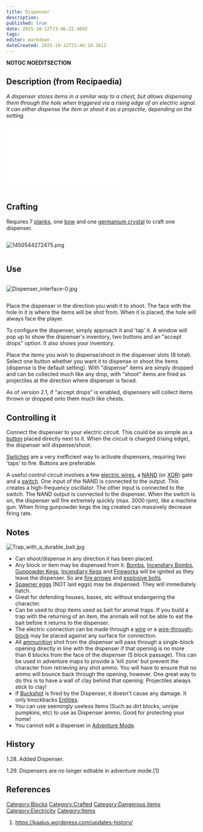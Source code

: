 ```yaml
---
title: Dispenser
description: 
published: true
date: 2025-10-12T23:46:22.489Z
tags: 
editor: markdown
dateCreated: 2025-10-12T23:46:18.361Z
---
```


__NOTOC__ __NOEDITSECTION__

## Description (from Recipaedia)

*A dispenser stores items in a similar way to a chest, but allows
dispensing them through the hole when triggered via a rising edge of an
electric signal. It can either dispense the item or shoot it as a
projectile, depending on the setting.*

<div style="overflow: hidden">

![Dispenser](Dispenser.md "Dispenser")

</div>

## Crafting

Requires 7 [planks](planks "wikilink"), one [bow](bow "wikilink") and
one [germanium crystal](germanium_Crystal "wikilink") to craft one
dispenser.

<div style="overflow: hidden">

![1450544272475.png](1450544272475.png "1450544272475.png")

</div>

## Use

<div style="overflow: hidden">

![Dispenser_interface-0.jpg](Dispenser_interface-0.jpg
"Dispenser_interface-0.jpg")

</div>

Place the dispenser in the direction you wish it to shoot. The face with
the hole in it is where the items will be shot from. When it is placed,
the hole will always face the player.

To configure the dispenser, simply approach it and 'tap' it. A window
will pop up to show the dispenser's inventory, two buttons and an
"accept drops" option. It also shows your inventory.

Place the items you wish to dispense/shoot in the dispenser slots (8
total). Select one button whether you want it to dispense or shoot the
items (dispense is the default setting). With "dispense" items are
simply dropped and can be collected much like any drop, with "shoot"
items are fired as projectiles at the direction where dispenser is
faced.

As of version 2.1, if "accept drops" is enabled, dispensers will collect
items thrown or dropped onto them much like chests.

## Controlling it

Connect the dispenser to your electric circuit. This could be as simple
as a [button](button "wikilink") placed directly next to it. When the
circuit is charged (rising edge), the dispenser will dispense/shoot.

[Switches](../Electrics/Switch.md "wikilink") are a very inefficient way to activate
dispensers, requiring two 'taps' to fire. Buttons are preferable.

A useful control circuit involves a few [electric
wires](../Electrics/Electric_Wire.md "wikilink"), a [NAND](../Electrics/Logic_NAND_Gate.md "wikilink")
(or [XOR](../Electrics/Logic_XOR_Gate.md "wikilink")) gate and a
[switch](switch "wikilink"). One input of the NAND is connected to the
output. This creates a high-frequency oscillator. The other input is
connected to the switch. The NAND output is connected to the dispenser.
When the switch is on, the dispenser will fire extremely quickly (max.
3000 rpm), like a machine gun. When firing gunpowder kegs the lag
created can massively decrease firing rate.

## Notes

![Trap_with_a_durable_bait.jpg](Trap_with_a_durable_bait.jpg
"Trap_with_a_durable_bait.jpg")

  - Can shoot/dispense in any direction it has been placed.
  - Any block or item may be dispensed from it.
    [Bombs](../Weapons/Bomb.md "wikilink"), [Incendiary
    Bombs](../Weapons/Incendiary_Bomb.md "wikilink"), [Gunpowder
    Kegs](Gunpowder_Kegs.md "wikilink"), [Incendiary
    Kegs](Incendiary_Kegs "wikilink") and
    [Fireworks](Firework "wikilink") will be ignited as they leave the
    dispenser. So are [fire arrows](fire_Arrow "wikilink") and
    [explosive bolts](explosive_Bolt "wikilink").
  - [Spawner eggs](Eggs "wikilink") (NOT laid eggs) may be dispensed.
    They will immediately hatch.
  - Great for defending houses, bases, etc without endangering the
    character.
  - Can be used to drop items used as bait for animal traps. If you
    build a trap with the returning of an item, the animals will not be
    able to eat the bait before it returns to the dispenser.
  - The electric connection can be made through a
    [wire](../Electrics/Electric_Wire.md "wikilink") or a
    [wire-through-block](../Electrics/Wire_Through_Bricks.md "wikilink") may be placed
    against any surface for connection.
  - All [ammunition](weapons "wikilink") shot from the dispenser will
    pass through a single-block opening directly in line with the
    dispenser if that opening is no more than 6 blocks from the face of
    the dispenser (5 block passage). This can be used in adventure maps
    to provide a 'kill zone' but prevent the character from retrieving
    any shot ammo. You will have to ensure that no ammo will bounce back
    through the opening, however. One great way to do this is to have a
    wall of clay behind that opening. Projectiles always stick to clay\!
  - If [Buckshot](../Weapons/Buckshot.md "wikilink") is fired by the Dispenser, it
    doesn't cause any damage. It only knockbacks
    [Entities](Entities "wikilink").
  - You can use seemingly useless items (Such as dirt blocks, unripe
    pumpkins, etc) to use as Dispenser ammo. Good for protecting your
    home\!
  - You cannot edit a dispenser in [Adventure
    Mode](Adventure_Gamemode "wikilink").

## History

1.28. Added Dispenser.

1.29. Dispensers are no longer editable in adventure mode.\[1\]

## References

<references />

[Category:Blocks](Category:Blocks "wikilink")
[Category:Crafted](Category:Crafted "wikilink") [Category:Dangerous
items](Category:Dangerous_items "wikilink")
[Category:Electricity](Category:Electricity "wikilink")
[Category:Items](Category:Items "wikilink")

1.  <https://kaalus.wordpress.com/updates-history/>